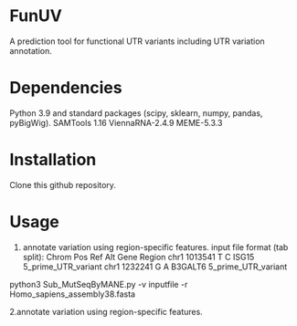 # FunUV
A prediction tool for functional UTR variants including UTR variation annotation.

# Dependencies
Python 3.9 and standard packages (scipy, sklearn, numpy, pandas, pyBigWig). 
SAMTools 1.16
ViennaRNA-2.4.9
MEME-5.3.3

# Installation
Clone this github repository.

# Usage
1. annotate variation using region-specific features.
input file format (tab split):
Chrom   Pos     Ref     Alt     Gene    Region
chr1    1013541 T       C       ISG15   5_prime_UTR_variant
chr1    1232241 G       A       B3GALT6 5_prime_UTR_variant

python3 Sub_MutSeqByMANE.py -v inputfile -r Homo_sapiens_assembly38.fasta

2.annotate variation using region-specific features.
